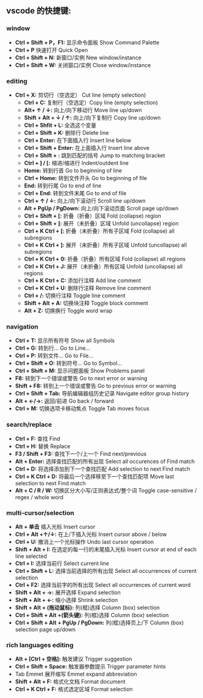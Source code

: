 ## vscode 的快捷键:

### window

* **Ctrl + Shift + P，F1:** 显示命令面板 Show Command Palette
* **Ctrl + P** 快速打开 Quick Open
* **Ctrl + Shift + N:** 新窗口/实例 New window/instance
* **Ctrl + Shift + W:** 关闭窗口/实例 Close window/instance

### editing

* **Ctrl + X:** 剪切行（空选定） Cut line (empty selection)
  * **Ctrl + C:** 复制行（空选定）Copy line (empty selection)
  * **Alt+ ↑ / ↓:** 向上/向下移动行 Move line up/down
  * **Shift + Alt + ↓ / ↑:** 向上/向下复制行 Copy line up/down
  * **Ctrl + Shfit + L:** 全选这个变量
  * **Ctrl + Shift + K:** 删除行 Delete line
  * **Ctrl + Enter:** 在下面插入行 Insert line below
  * **Ctrl + Shift + Enter:** 在上面插入行 Insert line above
  * **Ctrl + Shift + \:** 跳到匹配的括号 Jump to matching bracket
  * **Ctrl + ] / [:** 缩进/缩进行 Indent/outdent line
  * **Home:** 转到行首 Go to beginning of line
  * **Ctrl + Home:** 转到文件开头 Go to beginning of file
  * **End:** 转到行尾 Go to end of line
  * **Ctrl + End:** 转到文件末尾 Go to end of file
  * **Ctrl + ↑ / ↓:** 向上/向下滚动行 Scroll line up/down
  * **Alt + PgUp / PgDown:** 向上/向下滚动页面 Scroll page up/down
  * **Ctrl + Shift + [:** 折叠（折叠）区域 Fold (collapse) region
  * **Ctrl + Shift + ]:** 展开（未折叠）区域 Unfold (uncollapse) region
  * **Ctrl + K Ctrl + [:** 折叠（未折叠）所有子区域 Fold (collapse) all subregions
  * **Ctrl + K Ctrl + ]:** 展开（未折叠）所有子区域 Unfold (uncollapse) all subregions
  * **Ctrl + K Ctrl + 0:** 折叠（折叠）所有区域 Fold (collapse) all regions
  * **Ctrl + K Ctrl + J:** 展开（未折叠）所有区域 Unfold (uncollapse) all regions
  * **Ctrl + K Ctrl + C:** 添加行注释 Add line comment
  * **Ctrl + K Ctrl + U:** 删除行注释 Remove line comment
  * **Ctrl + /:** 切换行注释 Toggle line comment
  * **Shift + Alt + A:** 切换块注释 Toggle block comment
  * **Alt + Z:** 切换换行 Toggle word wrap

 ### navigation
  * **Ctrl + T:** 显示所有符号 Show all Symbols
  * **Ctrl + G:** 转到行... Go to Line...
  * **Ctrl + P:** 转到文件... Go to File...
  * **Ctrl + Shift + O:** 转到符号... Go to Symbol...
  * **Ctrl + Shift + M:** 显示问题面板 Show Problems panel
  * **F8:** 转到下一个错误或警告 Go to next error or warning
  * **Shift + F8:** 转到上一个错误或警告 Go to previous error or warning
  * **Ctrl + Shift + Tab:** 导航编辑器组历史记录 Navigate editor group history
  * **Alt + ←/→:** 返回/前进 Go back / forward
  * **Ctrl + M:** 切换选项卡移动焦点 Toggle Tab moves focus

 ### search/replace
  * **Ctrl + F:** 查找 Find
  * **Ctrl + H:** 替换 Replace
  * **F3 / Shift + F3:** 查找下一个/上一个 Find next/previous
  * **Alt + Enter:** 选择查找匹配的所有出现 Select all occurences of Find match
  * **Ctrl + D:** 将选择添加到下一个查找匹配 Add selection to next Find match
  * **Ctrl + K Ctrl + D:** 将最后一个选择移至下一个查找匹配项 Move last selection to next Find match
  * **Alt + C / R / W:** 切换区分大小写/正则表达式/整个词 Toggle case-sensitive / regex / whole word

 ###  multi-cursor/selection
  * **Alt + 单击** 插入光标 Insert cursor
  * **Ctrl + Alt +↑/↓:** 在上/下插入光标 Insert cursor above / below
  * **Ctrl + U:** 撤消上一个光标操作 Undo last cursor operation
  * **Shift + Alt + I:** 在选定的每一行的末尾插入光标 Insert cursor at end of each line selected
  * **Ctrl + I:** 选择当前行 Select current line
  * **Ctrl + Shift + L:** 选择当前选择的所有出现 Select all occurrences of current selection
  * **Ctrl + F2:** 选择当前字的所有出现 Select all occurrences of current word
  * **Shift + Alt + →:** 展开选择 Expand selection
  * **Shift + Alt + ←:** 缩小选择 Shrink selection
  * **Shift + Alt + (拖动鼠标):** 列(框)选择 Column (box) selection
  * **Ctrl + Shift + Alt +(箭头键):** 列(框)选择 Column (box) selection
  * **Ctrl + Shift + Alt + PgUp / PgDown:** 列(框)选择页上/下 Column (box) selection page up/down

 ### rich languages editing
  * **Alt + [Ctrl + 空格]:** 触发建议 Trigger suggestion
  * **Ctrl + Shift + Space:** 触发器参数提示 Trigger parameter hints
  * Tab Emmet 展开缩写 Emmet expand abbreviation
  * **Shift + Alt + F:** 格式化文档 Format document
  * **Ctrl + K Ctrl + F:** 格式选定区域 Format selection
